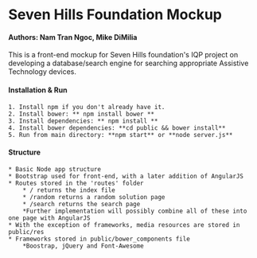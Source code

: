 # Seven Hills Foundation Mockup

#### Authors: Nam Tran Ngoc, Mike DiMilia

This is a front-end mockup for Seven Hills foundation's IQP project on developing a database/search engine for searching appropriate Assistive Technology devices. 

#### Installation & Run

    1. Install npm if you don't already have it.
    2. Install bower: ** npm install bower **
    3. Install dependencies: ** npm install **
    4. Install bower dependencies: **cd public && bower install**
    5. Run from main directory: **npm start** or **node server.js**

#### Structure

    * Basic Node app structure
    * Bootstrap used for front-end, with a later addition of AngularJS
    * Routes stored in the 'routes' folder
        * / returns the index file
        * /random returns a random solution page
        * /search returns the search page
        *Further implementation will possibly combine all of these into one page with AngularJS
    * With the exception of frameworks, media resources are stored in public/res
    * Frameworks stored in public/bower_components file
        *Boostrap, jQuery and Font-Awesome
